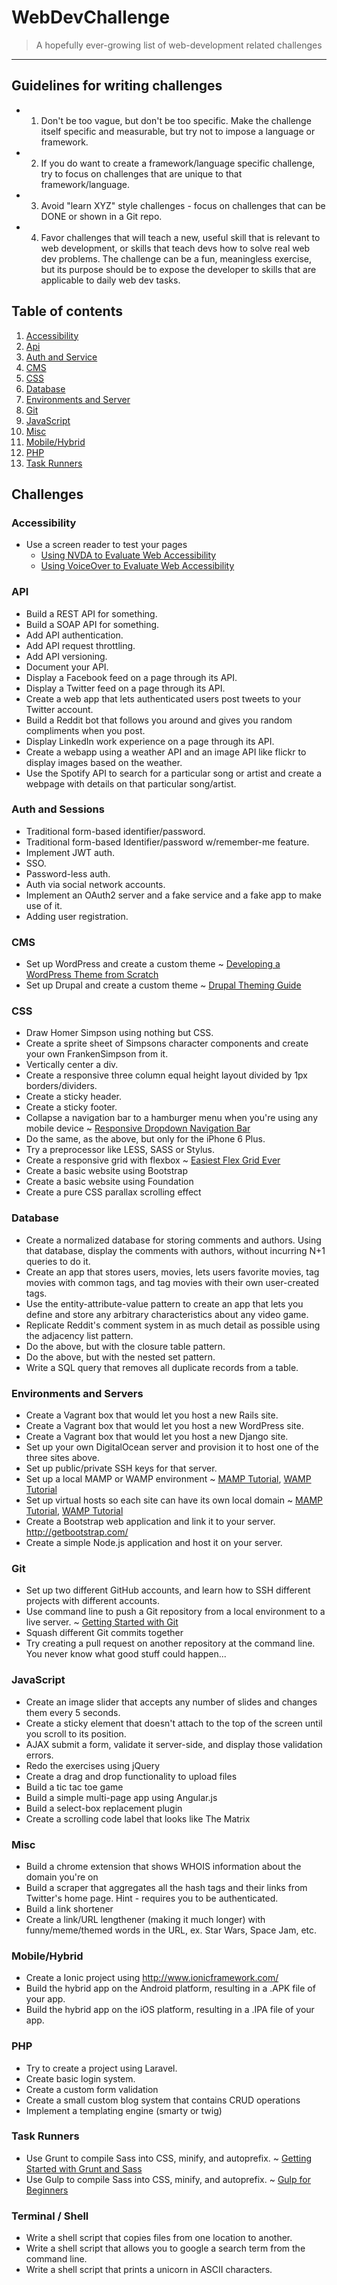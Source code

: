 # WebDevChallenge
> A hopefully ever-growing list of web-development related challenges
***

## Guidelines for writing challenges
* 1. Don't be too vague, but don't be too specific. Make the challenge itself specific and measurable, but try not to impose a language or framework.
* 2. If you do want to create a framework/language specific challenge, try to focus on challenges that are unique to that framework/language.
* 3. Avoid "learn XYZ" style challenges - focus on challenges that can be DONE or shown in a Git repo.
* 4. Favor challenges that will teach a new, useful skill that is relevant to web development, or skills that teach devs how to solve real web dev problems. The challenge can be a fun, meaningless exercise, but its purpose should be to expose the developer to skills that are applicable to daily web dev tasks.

## Table of contents
1. [Accessibility](#accessibility)
2. [Api](#api)
3. [Auth and Service](#auth-and-sessions)
4. [CMS](#cms)
5. [CSS](#css)
6. [Database](#database)
7. [Environments and Server](#environments-and-servers)
8. [Git](#git)
9. [JavaScript](#javascript)
10. [Misc](#misc)
11. [Mobile/Hybrid](#mobilehybrid)
12. [PHP](#php)
13. [Task Runners](#task-runners)

## Challenges

### Accessibility
* Use a screen reader to test your pages
    * [Using NVDA to Evaluate Web Accessibility](http://webaim.org/articles/nvda/)
    * [Using VoiceOver to Evaluate Web Accessibility](http://webaim.org/articles/voiceover/)

### API
* Build a REST API for something.
* Build a SOAP API for something.
* Add API authentication.
* Add API request throttling.
* Add API versioning.
* Document your API.
* Display a Facebook feed on a page through its API.
* Display a Twitter feed on a page through its API.
* Create a web app that lets authenticated users post tweets to your Twitter account.
* Build a Reddit bot that follows you around and gives you random compliments when you post.
* Display LinkedIn work experience on a page through its API.
* Create a webapp using a weather API and an image API like flickr to display images based on the weather.
* Use the Spotify API to search for a particular song or artist and create a webpage with details on that particular song/artist.

### Auth and Sessions
* Traditional form-based identifier/password.
* Traditional form-based Identifier/password w/remember-me feature.
* Implement JWT auth.
* SSO.
* Password-less auth.
* Auth via social network accounts.
* Implement an OAuth2 server and a fake service and a fake app to make use of it.
* Adding user registration.

### CMS
* Set up WordPress and create a custom theme ~ [Developing a WordPress Theme from Scratch](http://www.taniarascia.com/developing-a-wordpress-theme-from-scratch/)
* Set up Drupal and create a custom theme ~ [Drupal Theming Guide](https://www.drupal.org/documentation/theme)

### CSS
* Draw Homer Simpson using nothing but CSS.
* Create a sprite sheet of Simpsons character components and create your own FrankenSimpson from it.
* Vertically center a div.
* Create a responsive three column equal height layout divided by 1px borders/dividers.
* Create a sticky header.
* Create a sticky footer.
* Collapse a navigation bar to a hamburger menu when you're using any mobile device ~ [Responsive Dropdown Navigation Bar](http://www.taniarascia.com/responsive-dropdown-navigation-bar/)
* Do the same, as the above, but only for the iPhone 6 Plus.
* Try a preprocessor like LESS, SASS or Stylus.
* Create a responsive grid with flexbox ~ [Easiest Flex Grid Ever](http://www.taniarascia.com/easiest-flex-grid-ever/)
* Create a basic website using Bootstrap
* Create a basic website using Foundation
* Create a pure CSS parallax scrolling effect

### Database
* Create a normalized database for storing comments and authors. Using that database, display the comments with authors, without incurring N+1 queries to do it.
* Create an app that stores users, movies, lets users favorite movies, tag movies with common tags, and tag movies with their own user-created tags.
* Use the entity-attribute-value pattern to create an app that lets you define and store any arbitrary characteristics about any video game.
* Replicate Reddit's comment system in as much detail as possible using the adjacency list pattern.
* Do the above, but with the closure table pattern.
* Do the above, but with the nested set pattern.
* Write a SQL query that removes all duplicate records from a table.

### Environments and Servers
* Create a Vagrant box that would let you host a new Rails site.
* Create a Vagrant box that would let you host a new WordPress site.
* Create a Vagrant box that would let you host a new Django site.
* Set up your own DigitalOcean server and provision it to host one of the three sites above.
* Set up public/private SSH keys for that server.
* Set up a local MAMP or WAMP environment ~ [MAMP Tutorial](http://www.taniarascia.com/local-environment/), [WAMP Tutorial](https://www.vultr.com/docs/setup-a-wamp-server-on-windows)
* Set up virtual hosts so each site can have its own local domain ~ [MAMP Tutorial](http://www.taniarascia.com/setting-up-virtual-hosts/), [WAMP Tutorial](https://john-dugan.com/wamp-vhost-setup/)
* Create a Bootstrap web application and link it to your server. http://getbootstrap.com/
* Create a simple Node.js application and host it on your server.

### Git
* Set up two different GitHub accounts, and learn how to SSH different projects with different accounts.
* Use command line to push a Git repository from a local environment to a live server. ~ [Getting Started with Git](http://www.taniarascia.com/getting-started-with-git/)
* Squash different Git commits together
* Try creating a pull request on another repository at the command line. You never know what good stuff could happen...

### JavaScript
* Create an image slider that accepts any number of slides and changes them every 5 seconds.
* Create a sticky element that doesn't attach to the top of the screen until you scroll to its position.
* AJAX submit a form, validate it server-side, and display those validation errors.
* Redo the exercises using jQuery
* Create a drag and drop functionality to upload files
* Build a tic tac toe game
* Build a simple multi-page app using Angular.js
* Build a select-box replacement plugin
* Create a scrolling code label that looks like The Matrix

### Misc
* Build a chrome extension that shows WHOIS information about the domain you're on
* Build a scraper that aggregates all the hash tags and their links from Twitter's home page. Hint - requires you to be authenticated.
* Build a link shortener
* Create a link/URL lengthener (making it much longer) with funny/meme/themed words in the URL, ex. Star Wars, Space Jam, etc.

### Mobile/Hybrid
* Create a Ionic project using http://www.ionicframework.com/
* Build the hybrid app on the Android platform, resulting in a .APK file of your app.
* Build the hybrid app on the iOS platform, resulting in a .IPA file of your app.

### PHP
* Try to create a project using Laravel.
* Create basic login system.
* Create a custom form validation
* Create a small custom blog system that contains CRUD operations
* Implement a templating engine (smarty or twig)

### Task Runners
* Use Grunt to compile Sass into CSS, minify, and autoprefix. ~ [Getting Started with Grunt and Sass](http://www.taniarascia.com/getting-started-with-grunt-and-sass/)
* Use Gulp to compile Sass into CSS, minify, and autoprefix. ~ [Gulp for Beginners](https://css-tricks.com/gulp-for-beginners/)

### Terminal / Shell
* Write a shell script that copies files from one location to another.
* Write a shell script that allows you to google a search term from the command line.
* Write a shell script that prints a unicorn in ASCII characters.

